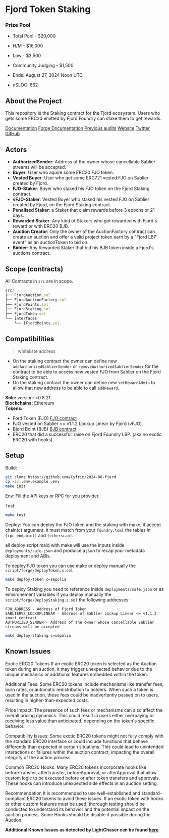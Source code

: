 # Fjord Token Staking

### Prize Pool

- Total Pool - $20,000
- H/M -  $16,000
- Low - $2,500
- Community Judging - $1,500

- Ends: August 27, 2024 Noon UTC

- nSLOC: 662

[//]: # (contest-details-open)

## About the Project

This repository is the Staking contract for the Fjord ecosystem. Users who gets some ERC20 emitted by Fjord Foundry can stake them to get rewards.

[Documentation](https://help.fjordfoundry.com/fjord-foundry-docs)
[Forge Documentation](/docs/)
[Previous audits](/docs/audit/)
[Website](https://www.fjordfoundry.com/)
[Twitter](https://x.com/FjordFoundry)
[GitHub](https://github.com/marigoldlabs)

## Actors

- __AuthorizedSender__: Address of the owner whose cancellable Sablier streams will be accepted.
- __Buyer__: User who aquire some ERC20 FJO token.
- __Vested Buyer__: User who get some ERC721 vested FJO on Sablier created by Fjord.
- __FJO-Staker__: Buyer who staked his FJO token on the Fjord Staking contract.
- __vFJO-Staker__: Vested Buyer who staked his vested FJO on Sablier created by Fjord, on the Fjord Staking contract.
- __Penalised Staker__: a Staker that claim rewards before 3 epochs or 21 days.
- __Rewarded Staker__: Any kind of Stakers who got rewarded with Fjord's reward or with ERC20 BJB.
- __Auction Creator__: Only the owner of the AuctionFactory contract can create an auction and offer a valid project token earn by a "Fjord LBP event" as an auctionToken to bid on.
- __Bidder__: Any Rewarded Staker that bid his BJB token inside a Fjord's auctions contract.

[//]: # (contest-details-close)

[//]: # (scope-open)

## Scope (contracts)

All Contracts in `src` are in scope.

```js
src/
├── FjordAuction.sol
├── FjordAuctionFactory.sol
├── FjordPoints.sol
├── FjordStaking.sol
├── FjordToken.sol
└── interfaces
    └── IFjordPoints.sol
```

## Compatibilities

> whiteliste address
-  On the staking contract the owner can define new `addAuthorizedSablierSender` or `removeAuthorizedSablierSender` for the contract to be able to access new vested FJO from Sablier on the Fjord Staking contract.
- On the staking contract the owner can define new `setRewardAdmin` to allow that new address to be able to call `addReward`.

__Solc:__ version: =0.8.21  
__Blockchains:__ Ethereum  
__Tokens:__
- Ford Token (FJO) [FJO contract](/src/FjordToken.sol)
- FJO vested on Sablier <= v1.1.2 Lockup Linear by Fjord (vFJO)
- Bjord Boint (BJB) [BJB contract](/src/FjordPoints.sol)
- ERC20 that did a successfull raise on Fjord Foundry LBP. (aka no exotic ERC20 with hooks)


[//]: # (scope-close)

[//]: # (getting-started-open)

## Setup

Build:
```bash
git clone https://github.com/Cyfrin/2024-08-fjord
cp -iv .env.example .env
make init
```

Env:
Fill the API keys or RPC for you provider.

Test:
```bash
make test
```

Deploy:
You can deploy the FJO token and the staking with make, it accept chain(c) argument.
it must match from your `foundry.toml` the tables in `[rpc_endpoint]` and `[etherscan]`.

all deploy script maid with make will use the inputs inside `deployments/safe.json` and produice a json to recap your metadata deployment and ABIs.


To deploy FJO token you can use make or deploy manually the `script/forge/DeployToken.s.sol`
```bash
make deploy-token c=sepolia
```

To deploy Staking you need to reference inside `deployments/safe.json` or as emvironement variables if you deploy manually the `script/forge/DeployStaking.s.sol` the following addresses:
```
FJO_ADDRESS - Address of Fjord Token
SABLIERV2_LOCKUPLINEAR - Address of Sablier Lockup Linear <= v1.1.2 smart contract
AUTHORIZED_SENDER - Address of the owner whose cancellable Sablier streams will be accepted
```

```bash
make deploy-staking c=sepolia
```

[//]: # (getting-started-close)

[//]: # (known-issues-open)

## Known Issues

Exotic ERC20 Tokens
If an exotic ERC20 token is selected as the Auction token during an auction, it may trigger unexpected behavior due to the unique mechanics or additional features embedded within the token.

Additional Fees: Some ERC20 tokens include mechanisms like transfer fees, burn rates, or automatic redistribution to holders. When such a token is used in the auction, these fees could be inadvertently passed on to users, resulting in higher-than-expected costs.

Price Impact: The presence of such fees or mechanisms can also affect the overall pricing dynamics. This could result in users either overpaying or receiving less value than anticipated, depending on the token's specific behavior.

Compatibility Issues: Some exotic ERC20 tokens might not fully comply with the standard ERC20 interface or could include functions that behave differently than expected in certain situations. This could lead to unintended interactions or failures within the auction contract, impacting the overall integrity of the auction process.

Common ERC20 Hooks: Many ERC20 tokens incorporate hooks like beforeTransfer, afterTransfer, beforeApproval, or afterApproval that allow custom logic to be executed before or after token transfers and approvals. These hooks can introduce unexpected side effects in an auction setting. 

Recommendation
It is recommended to use well-established and standard-compliant ERC20 tokens to avoid these issues. If an exotic token with hooks or other custom features must be used, thorough testing should be conducted to understand its behavior and the potential impact on the auction process. Some Hooks should be disable if possible during the Auction.

**Additional Known Issues as detected by LightChaser can be found [here](https://github.com/Cyfrin/2024-08-fjord/issues/1)**

[//]: # (known-issues-close)
